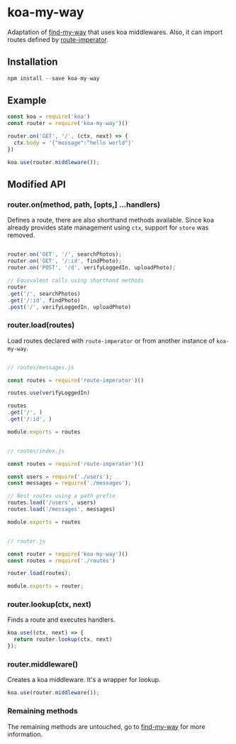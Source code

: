 # koa-my-way

Adaptation of [find-my-way](https://github.com/delvedor/find-my-way) that uses koa middlewares. Also, it can import routes defined by [route-imperator](https://github.com/javiertury/route-imperator).

## Installation

```javascript
npm install --save koa-my-way
```

## Example

```javascript
const koa = require('koa')
const router = require('koa-my-way')()

router.on('GET', '/', (ctx, next) => {
  ctx.body = '{"message":"hello world"}'
})

koa.use(router.middleware());
```

## Modified API

### router.on(method, path, [opts,] ...handlers)

Defines a route, there are also shorthand methods available. Since koa already provides state management using `ctx`, support for `store` was removed.

```javascript

router.on('GET', '/', searchPhotos);
router.on('GET', '/:id', findPhoto);
router.on('POST', '/d', verifyLoggedIn, uploadPhoto);

// Equivalent calls using shorthand methods
router
.get('/', searchPhotos)
.get('/:id', findPhoto)
.post('/', verifyLoggedIn, uploadPhoto)

```

### router.load(routes)

Load routes declared with `route-imperator` or from another instance of `koa-my-way`.

```javascript

// routes/messages.js

const routes = require('route-imperator')()

routes.use(verifyLoggedIn)

routes
.get('/', )
.get('/:id', )

module.exports = routes


// routes/index.js

const routes = require('route-imperator')()

const users = require('./users');
const messages = require('./messages');

// Nest routes using a path prefix
routes.load('/users', users)
routes.load('/messages', messages)

module.exports = routes


// router.js

const router = require('koa-my-way')()
const routes = require('./routes')

router.load(routes);

module.exports = router;
```

### router.lookup(ctx, next)

Finds a route and executes handlers.

```javascript
koa.use((ctx, next) => {
  return router.lookup(ctx, next)
});
```

### router.middleware()

Creates a koa middleware. It's a wrapper for lookup.

```javascript
koa.use(router.middleware());
```

### Remaining methods

The remaining methods are untouched, go to [find-my-way](https://github.com/delvedor/find-my-way) for more information.
